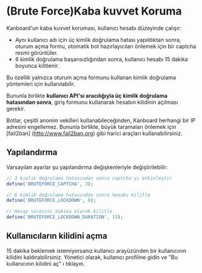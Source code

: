 (Brute Force)Kaba kuvvet Koruma
======================

Kanboard'un kaba kuvvet koruması, kullanıcı hesabı düzeyinde çalışır:

- Aynı kullanıcı adı için üç kimlik doğrulama hatası yapıldıktan sonra, oturum açma formu, otomatik bot hazırlayıcıları önlemek için bir captcha resmi görüntüler.
- 6 kimlik doğrulama başarısızlığından sonra, kullanıcı hesabı 15 dakika boyunca kilitlenir.

Bu özellik yalnızca oturum açma formunu kullanan kimlik doğrulama yöntemleri için kullanılabilir.

Bununla birlikte **kullanıcı API'sı aracılığıyla üç kimlik doğrulama hatasından sonra**, giriş formunu kullanarak hesabın kilidinin açılması gerekir.

Botlar, çeşitli anonim vekilleri kullanabileceğinden, Kanboard herhangi bir IP adresini engellemez. Bununla birlikte, büyük taramaları önlemek için [fail2ban] (http://www.fail2ban.org) gibi harici araçları kullanabilirsiniz.

Yapılandırma
-------------

Varsayılan ayarlar şu yapılandırma değişkenleriyle değiştirilebilir:

```php
// 3 kimlik doğrulama hatasından sonra captcha'yı etkinleştir
define('BRUTEFORCE_CAPTCHA', 3);

// 6 kimlik doğrulama hatasından sonra hesabı kilitle
define('BRUTEFORCE_LOCKDOWN', 6);

// Hesap süresini dakika olarak kilitle
define('BRUTEFORCE_LOCKDOWN_DURATION', 15);
```

Kullanıcıların kilidini açma
---------------

15 dakika beklemek istemiyorsanız kullanıcı arayüzünden bir kullanıcının kilidini kaldırabilirsiniz.
Yönetici olarak, kullanıcı profiline gidin ve "Bu kullanıcının kilidini aç" ı tıklayın.
